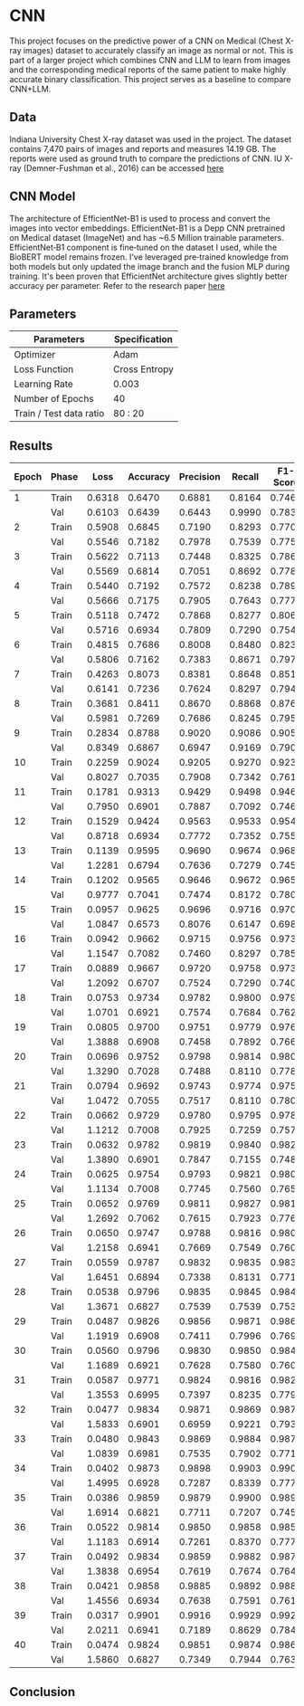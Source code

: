 # CNN

This project focuses on the predictive power of a CNN on Medical (Chest X-ray images) dataset to accurately classify an image as normal or not. This is part of a larger project which combines CNN and LLM to learn from images and the corresponding medical reports of the same patient to make highly accurate binary classification. This project serves as a baseline to compare CNN+LLM.

## Data

Indiana University Chest X-ray dataset was used in the project.
The dataset contains 7,470 pairs of images and reports and measures 14.19 GB. The reports were used as ground truth to compare the predictions of CNN.
IU X-ray (Demner-Fushman et al., 2016) can be accessed [here](https://www.kaggle.com/datasets/raddar/chest-xrays-indiana-university)

## CNN Model

The architecture of EfficientNet-B1 is used to process and convert the images into vector embeddings. EfficientNet-B1 is a Depp CNN pretrained on Medical dataset (ImageNet) and has ~6.5 Million trainable parameters. EfficientNet‑B1 component is fine‑tuned on the dataset I used, while the BioBERT model remains frozen. I've leveraged pre‑trained knowledge from both models but only updated the image branch and the fusion MLP during training. It's been proven that EfficientNet architecture gives slightly better accuracy per parameter. Refer to the research paper [here](https://arxiv.org/pdf/1905.11946)

## Parameters

| Parameters | Specification |
| --- | --- |
| Optimizer | Adam |
| Loss Function | Cross Entropy |
| Learning Rate | 0.003 |
| Number of Epochs | 40 |
| Train / Test data ratio | 80 : 20 |

## Results

| Epoch | Phase | Loss    | Accuracy | Precision | Recall  | F1-Score |
|-------|-------|---------|----------|-----------|---------|----------|
| 1     | Train | 0.6318  | 0.6470   | 0.6881    | 0.8164  | 0.7468   |
|       | Val   | 0.6103  | 0.6439   | 0.6443    | 0.9990  | 0.7834   |
| 2     | Train | 0.5908  | 0.6845   | 0.7190    | 0.8293  | 0.7702   |
|       | Val   | 0.5546  | 0.7182   | 0.7978    | 0.7539  | 0.7752   |
| 3     | Train | 0.5622  | 0.7113   | 0.7448    | 0.8325  | 0.7862   |
|       | Val   | 0.5569  | 0.6814   | 0.7051    | 0.8692  | 0.7786   |
| 4     | Train | 0.5440  | 0.7192   | 0.7572    | 0.8238  | 0.7891   |
|       | Val   | 0.5666  | 0.7175   | 0.7905    | 0.7643  | 0.7772   |
| 5     | Train | 0.5118  | 0.7472   | 0.7868    | 0.8277  | 0.8068   |
|       | Val   | 0.5716  | 0.6934   | 0.7809    | 0.7290  | 0.7540   |
| 6     | Train | 0.4815  | 0.7686   | 0.8008    | 0.8480  | 0.8237   |
|       | Val   | 0.5806  | 0.7162   | 0.7383    | 0.8671  | 0.7975   |
| 7     | Train | 0.4263  | 0.8073   | 0.8381    | 0.8648  | 0.8512   |
|       | Val   | 0.6141  | 0.7236   | 0.7624    | 0.8297  | 0.7946   |
| 8     | Train | 0.3681  | 0.8411   | 0.8670    | 0.8868  | 0.8768   |
|       | Val   | 0.5981  | 0.7269   | 0.7686    | 0.8245  | 0.7956   |
| 9     | Train | 0.2834  | 0.8788   | 0.9020    | 0.9086  | 0.9053   |
|       | Val   | 0.8349  | 0.6867   | 0.6947    | 0.9169  | 0.7905   |
| 10    | Train | 0.2259  | 0.9024   | 0.9205    | 0.9270  | 0.9237   |
|       | Val   | 0.8027  | 0.7035   | 0.7908    | 0.7342  | 0.7614   |
| 11    | Train | 0.1781  | 0.9313   | 0.9429    | 0.9498  | 0.9464   |
|       | Val   | 0.7950  | 0.6901   | 0.7887    | 0.7092  | 0.7469   |
| 12    | Train | 0.1529  | 0.9424   | 0.9563    | 0.9533  | 0.9548   |
|       | Val   | 0.8718  | 0.6934   | 0.7772    | 0.7352  | 0.7556   |
| 13    | Train | 0.1139  | 0.9595   | 0.9690    | 0.9674  | 0.9682   |
|       | Val   | 1.2281  | 0.6794   | 0.7636    | 0.7279  | 0.7453   |
| 14    | Train | 0.1202  | 0.9565   | 0.9646    | 0.9672  | 0.9659   |
|       | Val   | 0.9777  | 0.7041   | 0.7474    | 0.8172  | 0.7808   |
| 15    | Train | 0.0957  | 0.9625   | 0.9696    | 0.9716  | 0.9706   |
|       | Val   | 1.0847  | 0.6573   | 0.8076    | 0.6147  | 0.6981   |
| 16    | Train | 0.0942  | 0.9662   | 0.9715    | 0.9756  | 0.9735   |
|       | Val   | 1.1547  | 0.7082   | 0.7460    | 0.8297  | 0.7856   |
| 17    | Train | 0.0889  | 0.9667   | 0.9720    | 0.9758  | 0.9739   |
|       | Val   | 1.2092  | 0.6707   | 0.7524    | 0.7290  | 0.7405   |
| 18    | Train | 0.0753  | 0.9734   | 0.9782    | 0.9800  | 0.9791   |
|       | Val   | 1.0701  | 0.6921   | 0.7574    | 0.7684  | 0.7629   |
| 19    | Train | 0.0805  | 0.9700   | 0.9751    | 0.9779  | 0.9765   |
|       | Val   | 1.3888  | 0.6908   | 0.7458    | 0.7892  | 0.7669   |
| 20    | Train | 0.0696  | 0.9752   | 0.9798    | 0.9814  | 0.9806   |
|       | Val   | 1.3290  | 0.7028   | 0.7488    | 0.8110  | 0.7787   |
| 21    | Train | 0.0794  | 0.9692   | 0.9743    | 0.9774  | 0.9759   |
|       | Val   | 1.0472  | 0.7055   | 0.7517    | 0.8110  | 0.7802   |
| 22    | Train | 0.0662  | 0.9729   | 0.9780    | 0.9795  | 0.9787   |
|       | Val   | 1.1212  | 0.7008   | 0.7925    | 0.7259  | 0.7577   |
| 23    | Train | 0.0632  | 0.9782   | 0.9819    | 0.9840  | 0.9829   |
|       | Val   | 1.3890  | 0.6901   | 0.7847    | 0.7155  | 0.7485   |
| 24    | Train | 0.0625  | 0.9754   | 0.9793    | 0.9821  | 0.9807   |
|       | Val   | 1.1134  | 0.7008   | 0.7745    | 0.7560  | 0.7651   |
| 25    | Train | 0.0652  | 0.9769   | 0.9811    | 0.9827  | 0.9819   |
|       | Val   | 1.2692  | 0.7062   | 0.7615    | 0.7923  | 0.7766   |
| 26    | Train | 0.0650  | 0.9747   | 0.9788    | 0.9816  | 0.9802   |
|       | Val   | 1.2158  | 0.6941   | 0.7669    | 0.7549  | 0.7609   |
| 27    | Train | 0.0559  | 0.9787   | 0.9832    | 0.9835  | 0.9833   |
|       | Val   | 1.6451  | 0.6894   | 0.7338    | 0.8131  | 0.7714   |
| 28    | Train | 0.0538  | 0.9796   | 0.9835    | 0.9845  | 0.9840   |
|       | Val   | 1.3671  | 0.6827   | 0.7539    | 0.7539  | 0.7539   |
| 29    | Train | 0.0487  | 0.9826   | 0.9856    | 0.9871  | 0.9864   |
|       | Val   | 1.1919  | 0.6908   | 0.7411    | 0.7996  | 0.7692   |
| 30    | Train | 0.0560  | 0.9796   | 0.9830    | 0.9850  | 0.9840   |
|       | Val   | 1.1689  | 0.6921   | 0.7628    | 0.7580  | 0.7604   |
| 31    | Train | 0.0587  | 0.9771   | 0.9824    | 0.9816  | 0.9820   |
|       | Val   | 1.3553  | 0.6995   | 0.7397    | 0.8235  | 0.7794   |
| 32    | Train | 0.0477  | 0.9834   | 0.9871    | 0.9869  | 0.9870   |
|       | Val   | 1.5833  | 0.6901   | 0.6959    | 0.9221  | 0.7932   |
| 33    | Train | 0.0480  | 0.9843   | 0.9869    | 0.9884  | 0.9877   |
|       | Val   | 1.0839  | 0.6981   | 0.7535    | 0.7902  | 0.7714   |
| 34    | Train | 0.0402  | 0.9873   | 0.9898    | 0.9903  | 0.9900   |
|       | Val   | 1.4995  | 0.6928   | 0.7287    | 0.8339  | 0.7777   |
| 35    | Train | 0.0386  | 0.9859   | 0.9879    | 0.9900  | 0.9890   |
|       | Val   | 1.6914  | 0.6821   | 0.7711    | 0.7207  | 0.7450   |
| 36    | Train | 0.0522  | 0.9814   | 0.9850    | 0.9858  | 0.9854   |
|       | Val   | 1.1183  | 0.6914   | 0.7261    | 0.8370  | 0.7776   |
| 37    | Train | 0.0492  | 0.9834   | 0.9859    | 0.9882  | 0.9870   |
|       | Val   | 1.3838  | 0.6954   | 0.7619    | 0.7674  | 0.7646   |
| 38    | Train | 0.0421  | 0.9858   | 0.9885    | 0.9892  | 0.9888   |
|       | Val   | 1.4556  | 0.6934   | 0.7638    | 0.7591  | 0.7615   |
| 39    | Train | 0.0317  | 0.9901   | 0.9916    | 0.9929  | 0.9923   |
|       | Val   | 2.0211  | 0.6941   | 0.7189    | 0.8629  | 0.7843   |
| 40    | Train | 0.0474  | 0.9824   | 0.9851    | 0.9874  | 0.9862   |
|       | Val   | 1.5860  | 0.6827   | 0.7349    | 0.7944  | 0.7635   |

## Conclusion

